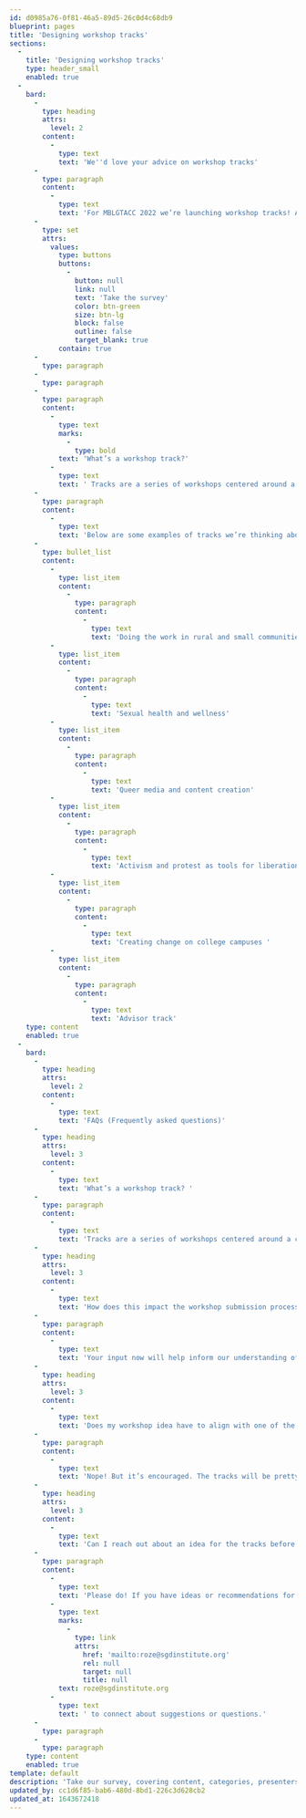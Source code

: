 ```yaml
---
id: d0985a76-0f81-46a5-89d5-26c0d4c68db9
blueprint: pages
title: 'Designing workshop tracks'
sections:
  -
    title: 'Designing workshop tracks'
    type: header_small
    enabled: true
  -
    bard:
      -
        type: heading
        attrs:
          level: 2
        content:
          -
            type: text
            text: 'We''d love your advice on workshop tracks'
      -
        type: paragraph
        content:
          -
            type: text
            text: 'For MBLGTACC 2022 we’re launching workshop tracks! And we want YOU to help us design them. Take our survey, covering content, categories, presenters, and more.  '
      -
        type: set
        attrs:
          values:
            type: buttons
            buttons:
              -
                button: null
                link: null
                text: 'Take the survey'
                color: btn-green
                size: btn-lg
                block: false
                outline: false
                target_blank: true
            contain: true
      -
        type: paragraph
      -
        type: paragraph
      -
        type: paragraph
        content:
          -
            type: text
            marks:
              -
                type: bold
            text: 'What’s a workshop track?'
          -
            type: text
            text: ' Tracks are a series of workshops centered around a common theme or topic. Tracks help shape the workshop content and aid attendees in choosing which workshops to attend based on their interests, area of focus, or future plans. (Check out the full FAQ below for more details). '
      -
        type: paragraph
        content:
          -
            type: text
            text: 'Below are some examples of tracks we’re thinking about: '
      -
        type: bullet_list
        content:
          -
            type: list_item
            content:
              -
                type: paragraph
                content:
                  -
                    type: text
                    text: 'Doing the work in rural and small communities'
          -
            type: list_item
            content:
              -
                type: paragraph
                content:
                  -
                    type: text
                    text: 'Sexual health and wellness'
          -
            type: list_item
            content:
              -
                type: paragraph
                content:
                  -
                    type: text
                    text: 'Queer media and content creation'
          -
            type: list_item
            content:
              -
                type: paragraph
                content:
                  -
                    type: text
                    text: 'Activism and protest as tools for liberation'
          -
            type: list_item
            content:
              -
                type: paragraph
                content:
                  -
                    type: text
                    text: 'Creating change on college campuses '
          -
            type: list_item
            content:
              -
                type: paragraph
                content:
                  -
                    type: text
                    text: 'Advisor track'
    type: content
    enabled: true
  -
    bard:
      -
        type: heading
        attrs:
          level: 2
        content:
          -
            type: text
            text: 'FAQs (Frequently asked questions)'
      -
        type: heading
        attrs:
          level: 3
        content:
          -
            type: text
            text: 'What’s a workshop track? '
      -
        type: paragraph
        content:
          -
            type: text
            text: 'Tracks are a series of workshops centered around a common theme or topic. Tracks help shape the workshop content and aid attendees in choosing which workshops to attend based on their interests, area of focus or future plans. Think of tracks like seasons of a TV show or podcast, there is a basic premise tying everything together but each episode covers something different or builds off of what happened in a previous episode.'
      -
        type: heading
        attrs:
          level: 3
        content:
          -
            type: text
            text: 'How does this impact the workshop submission process? '
      -
        type: paragraph
        content:
          -
            type: text
            text: 'Your input now will help inform our understanding of the broad interests of MBLGTACC attendees. We will be calling for workshop proposals later in the spring). In the submission form, presenters will be asked if their workshop should be considered for inclusion in any of the tracks.'
      -
        type: heading
        attrs:
          level: 3
        content:
          -
            type: text
            text: 'Does my workshop idea have to align with one of the tracks? '
      -
        type: paragraph
        content:
          -
            type: text
            text: 'Nope! But it’s encouraged. The tracks will be pretty broad and expansive, so there’s likely at least one track your workshop could fall under. But it’s not required that you shape your workshop to match a track. '
      -
        type: heading
        attrs:
          level: 3
        content:
          -
            type: text
            text: 'Can I reach out about an idea for the tracks before the workshop submissions opens? '
      -
        type: paragraph
        content:
          -
            type: text
            text: 'Please do! If you have ideas or recommendations for content or presentations that should be included in a proposed or announced track, we’d love to hear about them! Contact R.B. Brooks (they/them), director of programs, at '
          -
            type: text
            marks:
              -
                type: link
                attrs:
                  href: 'mailto:roze@sgdinstitute.org'
                  rel: null
                  target: null
                  title: null
            text: roze@sgdinstitute.org
          -
            type: text
            text: ' to connect about suggestions or questions.'
      -
        type: paragraph
      -
        type: paragraph
    type: content
    enabled: true
template: default
description: 'Take our survey, covering content, categories, presenters, and more, and inform workshop tracks for the 30th annual Midwest Bisexual Lesbian Gay Transgender Asexual College Conference'
updated_by: cc1d6f85-bab6-480d-8bd1-226c3d628cb2
updated_at: 1643672418
---
```

